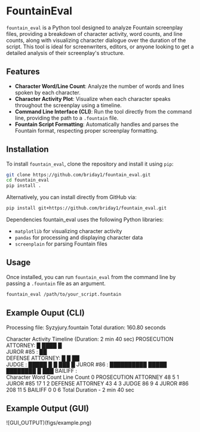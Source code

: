 # FountainEval

`fountain_eval` is a Python tool designed to analyze Fountain screenplay files, providing a breakdown of character activity, word counts, and line counts, along with visualizing character dialogue over the duration of the script. This tool is ideal for screenwriters, editors, or anyone looking to get a detailed analysis of their screenplay's structure.

## Features

- **Character Word/Line Count**: Analyze the number of words and lines spoken by each character.
- **Character Activity Plot**: Visualize when each character speaks throughout the screenplay using a timeline.
- **Command Line Interface (CLI)**: Run the tool directly from the command line, providing the path to a `.fountain` file.
- **Fountain Script Formatting**: Automatically handles and parses the Fountain format, respecting proper screenplay formatting.

## Installation

To install `fountain_eval`, clone the repository and install it using `pip`:

```bash
git clone https://github.com/briday1/fountain_eval.git
cd fountain_eval
pip install .
```

Alternatively, you can install directly from GitHub via:

```bash
pip install git+https://github.com/briday1/fountain_eval.git
```

Dependencies
fountain_eval uses the following Python libraries:

- `matplotlib` for visualizing character activity
- `pandas` for processing and displaying character data
- `screenplain` for parsing Fountain files

## Usage

Once installed, you can run `fountain_eval` from the command line by passing a
`.fountain` file as an argument.

```bash
fountain_eval /path/to/your_script.fountain
```

## Example Ouput (CLI)

Processing file: Syzyjury.fountain
Total duration: 160.80 seconds

Character Activity Timeline (Duration: 2 min 40 sec)
PROSECUTION ATTORNEY: █   ████                                  █       
JUROR #85      :  ██                                               
DEFENSE ATTORNEY:    █    █                     ██                  
JUDGE          :          █████          █               █  ███   █
JUROR #86      :               ██████████ █████  ████████ █    ███ 
BAILIFF        :                                                   
              Character Word Count    Line Count
0  PROSECUTION ATTORNEY         48             5
1             JUROR #85         17             1
2      DEFENSE ATTORNEY         43             4
3                 JUDGE         86             9
4             JUROR #86        208            11
5               BAILIFF          0             0
6        Total Duration          -  2 min 40 sec

## Example Output (GUI)

![GUI_OUTPUT)(figs/example.png)

